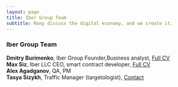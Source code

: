 ```yaml
---
layout: page
title: Iber Group Team
subtitle: Many discuss the digital economy, and we create it.
---
```



### Iber Group Team 
**Dmitry Burimenko**, Iber Group Founder,Business analyst,  [Full CV](https://drive.google.com/file/d/1nXYdH4sOzfDugQivFBUpAdIEJJEqOYeT/view)  
**Max Siz**, Iber LLC CEO, smart contract developer, [Full CV](https://goo.gl/TokaGv)    
**Alex Agadganov**, QA, PM  
**Tasya Sizykh**, Traffic Manager (targetologist), [Contact](https://t.me/tasisita)  



